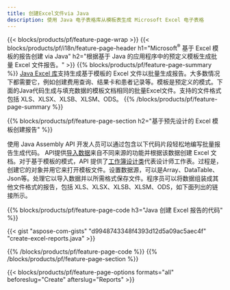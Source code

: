 ```yaml
---
title: 创建Excel文件via Java
description: 使用 Java 电子表格库从模板表生成 Microsoft Excel 电子表格
---
```

{{< blocks/products/pf/feature-page-wrap >}}
{{< blocks/products/pf/i18n/feature-page-header h1="Microsoft<sup>&reg;</sup> 基于 Excel 模板的报告创建 via Java" h2="根据基于 Java 的应用程序中的预定义模板生成批量 Excel 文件报告。" >}}
{{% blocks/products/pf/feature-page-summary %}}
[Java Excel 库](/cells/zh/java/)支持生成基于模板的 Excel 文件以批量生成报告。大多数情况下都需要它，例如创建费用查询、结果卡和患者记录等。模板是预定义的模式。下面的Java代码生成与填充数据的模板文档相同的批量Excel文件。支持的文件格式包括 XLS、XLSX、XLSB、XLSM、ODS。
{{% /blocks/products/pf/feature-page-summary %}}

{{% blocks/products/pf/feature-page-section h2="基于预先设计的 Excel 模板创建报告" %}}

使用 Java Assembly API 开发人员可以通过包含以下代码片段轻松地编写批量报告生成代码。 API提供[导入数据](https://docs.aspose.com/cells/java/import-and-export-data/)来自不同来源的功能并根据该数据创建 Excel 文档。对于基于模板的模式，API 提供了[工作簿设计类](https://reference.aspose.com/cells/java/com.aspose.cells/WorkbookDesigner)代表设计师工作表。过程是，创建它的对象并用它来打开模板文件。设置数据源，可以是Array、DataTable、Json等。处理它以导入数据并以所需格式保存文件。程序员可以将数据组装成其他文件格式的报告，包括 XLS、XLSX、XLSB、XLSM、ODS，如下面列出的链接所示。



{{% blocks/products/pf/feature-page-code h3="Java 创建 Excel 报告的代码" %}}

{{< gist "aspose-com-gists" "d9948743348f4393d12d5a09ac5aec4f" "create-excel-reports.java" >}}

{{% /blocks/products/pf/feature-page-code %}}
{{% /blocks/products/pf/feature-page-section %}}

{{< blocks/products/pf/feature-page-options formats="all" beforeslug="Create" afterslug="Reports" >}}
